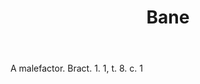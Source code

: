 ---
title: Bane
letter: B
permalink: "/definitions/bane.html"
body: A malefactor. Bract. 1. 1, t. 8. c. 1
published_at: '2018-07-07'
layout: post
---